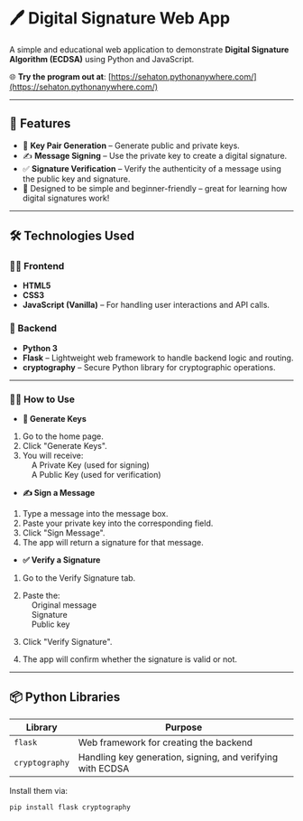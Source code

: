 # 🖊️ Digital Signature Web App

A simple and educational web application to demonstrate **Digital Signature Algorithm (ECDSA)** using Python and JavaScript.

🌐 **Try the program out at**: [https://sehaton.pythonanywhere.com/](https://sehaton.pythonanywhere.com/)

---

## 📸 Features

- 🔐 **Key Pair Generation** – Generate public and private keys.
- ✍️ **Message Signing** – Use the private key to create a digital signature.
- ✅ **Signature Verification** – Verify the authenticity of a message using the public key and signature.
- 🧠 Designed to be simple and beginner-friendly – great for learning how digital signatures work!

---

## 🛠️ Technologies Used

### 👨‍💻 Frontend
- **HTML5**
- **CSS3**
- **JavaScript (Vanilla)** – For handling user interactions and API calls.

### 🐍 Backend
- **Python 3**
- **Flask** – Lightweight web framework to handle backend logic and routing.
- **cryptography** – Secure Python library for cryptographic operations.

---

### 🧑‍🏫 How to Use
- **🔐 Generate Keys**
1. Go to the home page.
2. Click "Generate Keys".
3. You will receive:<br/>
&nbsp;&nbsp;&nbsp;&nbsp;A Private Key (used for signing)<br/>
&nbsp;&nbsp;&nbsp;&nbsp;A Public Key (used for verification)<br/>

- **✍️ Sign a Message**
1. Type a message into the message box.
2. Paste your private key into the corresponding field.
3. Click "Sign Message".
4. The app will return a signature for that message.

- **✅ Verify a Signature**
1. Go to the Verify Signature tab.
2. Paste the:<br/>
&nbsp;&nbsp;&nbsp;&nbsp;Original message<br/>
&nbsp;&nbsp;&nbsp;&nbsp;Signature<br/>
&nbsp;&nbsp;&nbsp;&nbsp;Public key

4. Click "Verify Signature".
5. The app will confirm whether the signature is valid or not.

---

## 📦 Python Libraries

| Library        | Purpose                                  |
|----------------|-------------------------------------------|
| `flask`        | Web framework for creating the backend   |
| `cryptography` | Handling key generation, signing, and verifying with ECDSA |

Install them via:

```bash
pip install flask cryptography
